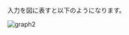 入力を図に表すと以下のようになります。

![graph2](https://www.dropbox.com/scl/fi/hrdtlkmrh5pkejbqew1na/graph2.jpg?rlkey=dw4ozgvfq0xny1zre5q693fik&st=hzk43n44&raw=1)